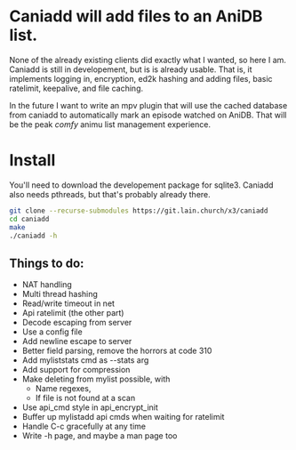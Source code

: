 # Caniadd will add files to an AniDB list.

None of the already existing clients did exactly what I wanted, so here I am.
Caniadd is still in developement, but is is already usable.
That is, it implements logging in, encryption, ed2k hashing and adding files, basic ratelimit, keepalive, and file caching.

In the future I want to write an mpv plugin that will use the cached database from caniadd to automatically mark an episode watched on AniDB.
That will be the peak *comfy* animu list management experience.

# Install

You'll need to download the developement package for sqlite3.
Caniadd also needs pthreads, but that's probably already there.

```bash
git clone --recurse-submodules https://git.lain.church/x3/caniadd
cd caniadd
make
./caniadd -h
```

## Things to do:
- NAT handling
- Multi thread hashing
- Read/write timeout in net
- Api ratelimit (the other part)
- Decode escaping from server
- Use a config file
- Add newline escape to server
- Better field parsing, remove the horrors at code 310
- Add myliststats cmd as --stats arg
- Add support for compression
- Make deleting from mylist possible, with
  - Name regexes,
  - If file is not found at a scan
- Use api\_cmd style in api\_encrypt\_init
- Buffer up mylistadd api cmds when waiting for ratelimit
- Handle C-c gracefully at any time
- Write -h page, and maybe a man page too
